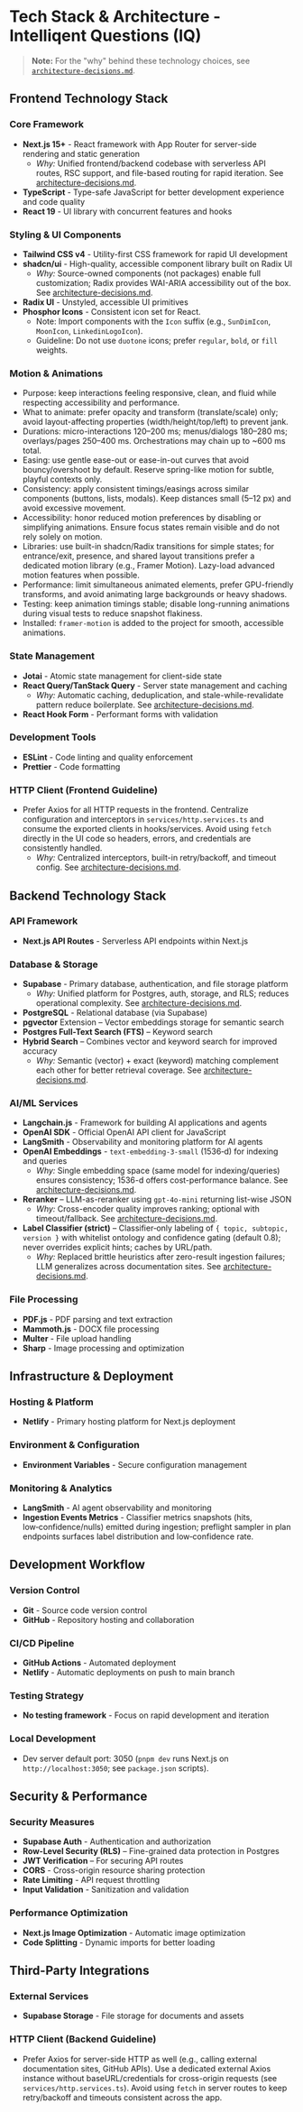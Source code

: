 # Tech Stack & Architecture - Intelliqent Questions (IQ)

> **Note:** For the "why" behind these technology choices, see [`architecture-decisions.md`](./architecture-decisions.md).

## Frontend Technology Stack

### Core Framework

- **Next.js 15+** - React framework with App Router for server-side rendering and static generation
  - *Why:* Unified frontend/backend codebase with serverless API routes, RSC support, and file-based routing for rapid iteration. See [architecture-decisions.md](./architecture-decisions.md#nextjs-app-router).
- **TypeScript** - Type-safe JavaScript for better development experience and code quality
- **React 19** - UI library with concurrent features and hooks

### Styling & UI Components

- **Tailwind CSS v4** - Utility-first CSS framework for rapid UI development
- **shadcn/ui** - High-quality, accessible component library built on Radix UI
  - *Why:* Source-owned components (not packages) enable full customization; Radix provides WAI-ARIA accessibility out of the box. See [architecture-decisions.md](./architecture-decisions.md#shadcnui-not-material-uichakra).
- **Radix UI** - Unstyled, accessible UI primitives
- **Phosphor Icons** - Consistent icon set for React.
  - Note: Import components with the `Icon` suffix (e.g., `SunDimIcon`, `MoonIcon`, `LinkedinLogoIcon`).
  - Guideline: Do not use `duotone` icons; prefer `regular`, `bold`, or `fill` weights.

### Motion & Animations

- Purpose: keep interactions feeling responsive, clean, and fluid while respecting accessibility and performance.
- What to animate: prefer opacity and transform (translate/scale) only; avoid layout-affecting properties (width/height/top/left) to prevent jank.
- Durations: micro-interactions 120–200 ms; menus/dialogs 180–280 ms; overlays/pages 250–400 ms. Orchestrations may chain up to ~600 ms total.
- Easing: use gentle ease-out or ease-in-out curves that avoid bouncy/overshoot by default. Reserve spring-like motion for subtle, playful contexts only.
- Consistency: apply consistent timings/easings across similar components (buttons, lists, modals). Keep distances small (5–12 px) and avoid excessive movement.
- Accessibility: honor reduced motion preferences by disabling or simplifying animations. Ensure focus states remain visible and do not rely solely on motion.
- Libraries: use built-in shadcn/Radix transitions for simple states; for entrance/exit, presence, and shared layout transitions prefer a dedicated motion library (e.g., Framer Motion). Lazy-load advanced motion features when possible.
- Performance: limit simultaneous animated elements, prefer GPU-friendly transforms, and avoid animating large backgrounds or heavy shadows.
- Testing: keep animation timings stable; disable long-running animations during visual tests to reduce snapshot flakiness.
- Installed: `framer-motion` is added to the project for smooth, accessible animations.

### State Management

- **Jotai** - Atomic state management for client-side state
- **React Query/TanStack Query** - Server state management and caching
  - *Why:* Automatic caching, deduplication, and stale-while-revalidate pattern reduce boilerplate. See [architecture-decisions.md](./architecture-decisions.md#tanstack-query--axios-not-fetch).
- **React Hook Form** - Performant forms with validation

### Development Tools

- **ESLint** - Code linting and quality enforcement
- **Prettier** - Code formatting

### HTTP Client (Frontend Guideline)

- Prefer Axios for all HTTP requests in the frontend. Centralize configuration and interceptors in `services/http.services.ts` and consume the exported clients in hooks/services. Avoid using `fetch` directly in the UI code so headers, errors, and credentials are consistently handled.
  - *Why:* Centralized interceptors, built-in retry/backoff, and timeout config. See [architecture-decisions.md](./architecture-decisions.md#tanstack-query--axios-not-fetch).

## Backend Technology Stack

### API Framework

- **Next.js API Routes** - Serverless API endpoints within Next.js

### Database & Storage

- **Supabase** - Primary database, authentication, and file storage platform
  - *Why:* Unified platform for Postgres, auth, storage, and RLS; reduces operational complexity. See [architecture-decisions.md](./architecture-decisions.md#supabase--postgresql--pgvector).
- **PostgreSQL** - Relational database (via Supabase)
- **pgvector** Extension – Vector embeddings storage for semantic search
- **Postgres Full-Text Search (FTS)** – Keyword search
- **Hybrid Search** – Combines vector and keyword search for improved accuracy
  - *Why:* Semantic (vector) + exact (keyword) matching complement each other for better retrieval coverage. See [architecture-decisions.md](./architecture-decisions.md#hybrid-search-vector--keyword).

### AI/ML Services

- **Langchain.js** - Framework for building AI applications and agents
- **OpenAI SDK** - Official OpenAI API client for JavaScript
- **LangSmith** - Observability and monitoring platform for AI agents
- **OpenAI Embeddings** - `text-embedding-3-small` (1536‑d) for indexing and queries
  - *Why:* Single embedding space (same model for indexing/queries) ensures consistency; 1536-d offers cost-performance balance. See [architecture-decisions.md](./architecture-decisions.md#openai-text-embedding-3-small-1536-d).
- **Reranker** – LLM-as-reranker using `gpt-4o-mini` returning list-wise JSON
  - *Why:* Cross-encoder quality improves ranking; optional with timeout/fallback. See [architecture-decisions.md](./architecture-decisions.md#llm-as-reranker-optional).
- **Label Classifier (strict)** – Classifier‑only labeling of `{ topic, subtopic, version }` with whitelist ontology and confidence gating (default 0.8); never overrides explicit hints; caches by URL/path.
  - *Why:* Replaced brittle heuristics after zero-result ingestion failures; LLM generalizes across documentation sites. See [architecture-decisions.md](./architecture-decisions.md#classifier-only-labeling-no-heuristicsrules).

### File Processing

- **PDF.js** - PDF parsing and text extraction
- **Mammoth.js** - DOCX file processing
- **Multer** - File upload handling
- **Sharp** - Image processing and optimization

## Infrastructure & Deployment

### Hosting & Platform

- **Netlify** - Primary hosting platform for Next.js deployment

### Environment & Configuration

- **Environment Variables** - Secure configuration management

### Monitoring & Analytics

- **LangSmith** - AI agent observability and monitoring
- **Ingestion Events Metrics** - Classifier metrics snapshots (hits, low‑confidence/nulls) emitted during ingestion; preflight sampler in plan endpoints surfaces label distribution and low‑confidence rate.

## Development Workflow

### Version Control

- **Git** - Source code version control
- **GitHub** - Repository hosting and collaboration

### CI/CD Pipeline

- **GitHub Actions** - Automated deployment
- **Netlify** - Automatic deployments on push to main branch

### Testing Strategy

- **No testing framework** - Focus on rapid development and iteration

### Local Development

- Dev server default port: 3050 (`pnpm dev` runs Next.js on `http://localhost:3050`; see `package.json` scripts).

## Security & Performance

### Security Measures

- **Supabase Auth** - Authentication and authorization
- **Row-Level Security (RLS)** – Fine-grained data protection in Postgres
- **JWT Verification** – For securing API routes
- **CORS** - Cross-origin resource sharing protection
- **Rate Limiting** - API request throttling
- **Input Validation** - Sanitization and validation

### Performance Optimization

- **Next.js Image Optimization** - Automatic image optimization
- **Code Splitting** - Dynamic imports for better loading

## Third-Party Integrations

### External Services

- **Supabase Storage** - File storage for documents and assets

### HTTP Client (Backend Guideline)

- Prefer Axios for server-side HTTP as well (e.g., calling external documentation sites, GitHub APIs). Use a dedicated external Axios instance without baseURL/credentials for cross-origin requests (see `services/http.services.ts`). Avoid using `fetch` in server routes to keep retry/backoff and timeouts consistent across the app.

